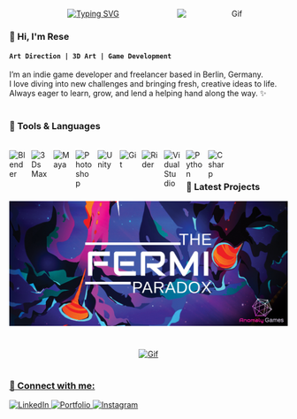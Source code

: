 <!-- Typewriter -->
<!-- https://github.com/DenverCoder1/readme-typing-svg -- for typwriter text -->
<p align="center">
  <a href="https://git.io/typing-svg"><img src="https://readme-typing-svg.demolab.com?font=monserat&weight=500&size=25&duration=4000&pause=1005&color=CD14BC&center=true&vCenter=true&width=435&lines=Welcome;lets+push+things+forward" alt="Typing SVG" /></a>

<!-- GIF -->
<!-- https://www.3dgifmaker.com/Glitch -- create gifs -->
<!-- https://github.com/Anmol-Baranwal/Cool-GIFs-For-GitHub -- for implementing gifs -->
<img align="right" alt="Gif" src="https://github.com/picmansmodel/picmansmodel/blob/main/FlipPhone.gif?raw=true" width="200" />



<!-- Emojis -->
<!-- https://gist.github.com/rxaviers/7360908 -- for emoji images -->

<!-- SYNTAX -->
<!-- https://github.com/darsaveli/Readme-Markdown-Syntax -- for syntax -->
<!-- https://docs.github.com/en/get-started/writing-on-github/getting-started-with-writing-and-formatting-on-github/basic-writing-and-formatting-syntax -- for syntax -->

### :octopus: Hi, I'm Rese 

**`Art Direction | 3D Art | Game Development`**
<br />
<br />
I’m an indie game developer and freelancer based in Berlin, Germany. 
<br />
I love diving into new challenges and bringing fresh, creative ideas to life.
<br />
Always eager to learn, grow, and lend a helping hand along the way. :sparkles:
<br />
<br />


### 🧰 Tools & Languages

<br />
<!-- Icons -->
<!-- https://devicon.dev/ -- for SVG images -->

<img align="left" alt="Blender" width="30px" style="padding-right:10px;" src="https://cdn.jsdelivr.net/gh/devicons/devicon@latest/icons/blender/blender-original.svg" />          
<img align="left" alt="3Ds Max" width="30px" style="padding-right:10px;" src="https://cdn.jsdelivr.net/gh/devicons/devicon@latest/icons/threedsmax/threedsmax-original.svg" />
<img align="left" alt="Maya" width="30px" style="padding-right:10px;" src="https://cdn.jsdelivr.net/gh/devicons/devicon@latest/icons/maya/maya-original.svg" />
<img align="left" alt="Photoshop" width="30px" style="padding-right:10px;" src="https://cdn.jsdelivr.net/gh/devicons/devicon@latest/icons/photoshop/photoshop-original.svg" />
<img align="left" alt="Unity" width="30px" style="padding-right:10px;" src="https://cdn.jsdelivr.net/gh/devicons/devicon@latest/icons/unity/unity-original.svg" />
<img align="left" alt="Git" width="30px" style="padding-right:10px;" src="https://cdn.jsdelivr.net/gh/devicons/devicon/icons/git/git-original.svg" />
<img align="left" alt="Rider" width="30px" style="padding-right:10px;" src="https://cdn.jsdelivr.net/gh/devicons/devicon@latest/icons/rider/rider-original.svg" />
<img align="left" alt="VidualStudio" width="30px" style="padding-right:10px;" src="https://cdn.jsdelivr.net/gh/devicons/devicon@latest/icons/visualstudio/visualstudio-original.svg" />
<img align="left" alt="Python" width="30px" style="padding-right:10px;" src="https://cdn.jsdelivr.net/gh/devicons/devicon/icons/python/python-plain.svg" />
<img align="left" alt="Csharp" width="30px" style="padding-right:10px;" src="https://cdn.jsdelivr.net/gh/devicons/devicon@latest/icons/csharp/csharp-original.svg" />
<br />

#

### :purple_heart: Latest Projects

  <!-- Fermi Paradox -->
<p align="center">
  <!-- Image -->
  <a href="https://fermi-paradox.com/">
    <img src="https://github.com/picmansmodel/picmansmodel/blob/main/FermiHeaderBbackground.PNG" /></a>
<br />

#

  <!-- Bloddletter -->

  <!-- MP4 CONVERTER INTO LOTTIE IS ONLY FOR WEBSIDES-->
  <!-- https://observablehq.com/@forresto/video-to-lottie -- converter -->
  <!-- https://github.com/LottieFiles/lottie-player/blob/master/README.md -- hwo to use -->
  <!-- GET LOTTIE PLAYER -->
  <!-- <script src="https://unpkg.com/@lottiefiles/lottie-player@1/dist/lottie-player.js"></script>-->
  <!-- <lottie-player src="https://raw.githubusercontent.com/picmansmodel/picmansmodel/refs/heads/main/Bloodletter-moshed-07-05-17-02-08-835.mp4.lottie.json"  background="transparent"  speed="1"  loop  autoplay></lottie-player></a>-->

<p align="center">
  <a href="https://www.artstation.com/embed/82294664">
  <img alt="Gif" src="https://github.com/picmansmodel/picmansmodel/blob/main/Bloodletter-moshed-07-05-18-12-10-893.gif?raw=true" />
<br />


  <!-- EMBED VIDEO -->
  <!-- https://github.com/nathancy/jekyll-embed-video -- FOR GIT HUB -->
</p>


#

###  :pizza: Connect with me:

<!-- BADGES -->
<!-- https://shields.io/badges -- for Badge images -->
<p align="left">
  <a href="https://www.linkedin.com/in/theresaschlag/">
    <img alt="LinkedIn" src="https://img.shields.io/badge/%20LinkedIn%20-CD14BC" /> 
  <a href="https://theresa-schlag.com/">
    <img alt="Portfolio" src="https://img.shields.io/badge/%20Portfolio%20-CD14BC" /> 
  <a href="https://www.instagram.com/picmansmodel/">
    <img alt="Instagram" src="https://img.shields.io/badge/%20Instagram%20-CD14BC" />   
</p>
